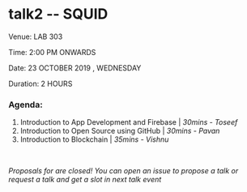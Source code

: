 # talk2 -- SQUID

Venue: LAB 303

Time: 2:00 PM ONWARDS

Date: 23 OCTOBER 2019 , WEDNESDAY

Duration: 2 HOURS
### Agenda:

1. Introduction to App Development and Firebase | _30mins - Toseef_
2. Introduction to Open Source using GitHub | _30mins - Pavan_
3. Introduction to Blockchain | _35mins - Vishnu_

<br>
 

_Proposals for  are closed! You can open an issue to propose a talk or request a talk and get a slot in next talk event_

